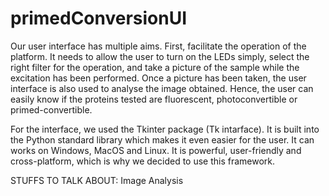 # primedConversionUI

Our user interface has multiple aims. First, facilitate the operation of the platform. It needs to allow the user to turn on the LEDs simply, select the right filter for the operation, and take a picture of the sample while the excitation has been performed. Once a picture has been taken, the user interface is also used to analyse the image obtained. Hence, the user can easily know if the proteins tested are fluorescent, photoconvertible or primed-convertible.

For the interface, we used the Tkinter package (Tk intarface). It is built into the Python standard library which makes it even easier for the user. It can works on Windows, MacOS and Linux. It is powerful, user-friendly and cross-platform, which is why we decided to use this framework.

STUFFS TO TALK ABOUT:
Image Analysis
